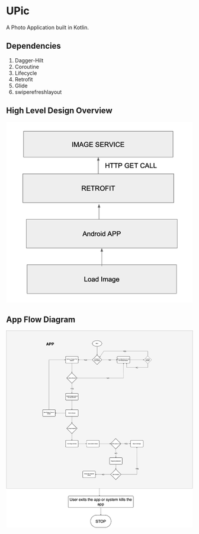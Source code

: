 # UPic
A Photo Application built in Kotlin. 

## Dependencies
1. Dagger-Hilt
2. Coroutine
3. Lifecycle
4. Retrofit
5. Glide
6. swiperefreshlayout

## High Level Design Overview
![high_level](high_level.png)

## App Flow Diagram
![app_flow](app_flow.jpg)
